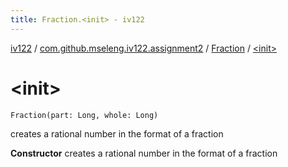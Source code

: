 ```yaml
---
title: Fraction.<init> - iv122
---
```


[iv122](../../index.md) / [com.github.mseleng.iv122.assignment2](../index.md) / [Fraction](index.md) / [&lt;init&gt;](.)

# &lt;init&gt;

`Fraction(part: Long, whole: Long)`

creates a rational number in the format of a fraction

**Constructor**
creates a rational number in the format of a fraction

